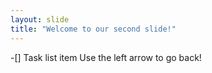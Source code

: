 ```yaml
---
layout: slide
title: "Welcome to our second slide!"
---
```

-[] Task list item
Use the left arrow to go back!
